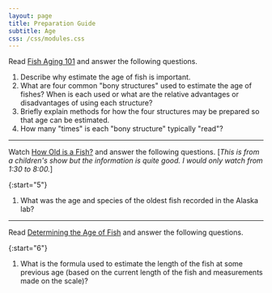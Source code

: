 ```yaml
---
layout: page
title: Preparation Guide
subtitle: Age
css: /css/modules.css
---
```



Read [Fish Aging 101](https://masgc.org/news/article/fish-aging-101) and answer the following questions.

1. Describe why estimate the age of fish is important.
1. What are four common "bony structures" used to estimate the age of fishes? When is each used or what are the relative advantages or disadvantages of using each structure?
1. Briefly explain methods for how the four structures may be prepared so that age can be estimated.
1. How many "times" is each "bony structure" typically "read"?

----

Watch [How Old is a Fish?]() and answer the following questions. [*This is from a children's show but the information is quite good. I would only watch from 1:30 to 8:00.*]

{:start="5"}
1. What was the age and species of the oldest fish recorded in the Alaska lab?

----

Read [Determining the Age of Fish](https://www.canr.msu.edu/uploads/resources/pdfs/determining_the_age_of_fish_(e1774).pdf) and answer the following questions.

{:start="6"}
1. What is the formula used to estimate the length of the fish at some previous age (based on the current length of the fish and measurements made on the scale)?
